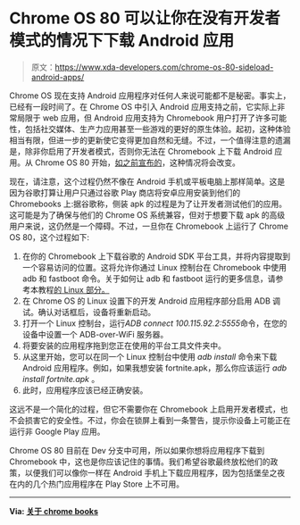 # Chrome OS 80 可以让你在没有开发者模式的情况下下载 Android 应用

> 原文：<https://www.xda-developers.com/chrome-os-80-sideload-android-apps/>

Chrome OS 现在支持 Android 应用程序对任何人来说可能都不是秘密。事实上，已经有一段时间了。在 Chrome OS 中引入 Android 应用支持之前，它实际上非常局限于 web 应用，但 Android 应用支持为 Chromebook 用户打开了许多可能性，包括社交媒体、生产力应用甚至一些游戏的更好的原生体验。起初，这种体验相当有限，但进一步的更新使它变得更加自然和无缝。不过，一个值得注意的遗漏是，除非你启用了开发者模式，否则你无法在 Chromebook 上下载 Android 应用。从 Chrome OS 80 开始，[如之前宣布的](https://www.xda-developers.com/google-chrome-os-80-easier-android-app-sideload/)，这种情况将会改变。

现在，请注意，这个过程仍然不像在 Android 手机或平板电脑上那样简单。这是因为谷歌打算让用户只通过谷歌 Play 商店将安卓应用安装到他们的 Chromebooks 上:据谷歌称，侧装 apk 的过程是为了让开发者测试他们的应用。这可能是为了确保与他们的 Chrome OS 系统兼容，但对于想要下载 apk 的高级用户来说，这仍然是一个障碍。不过，一旦你在 Chromebook 上运行了 Chrome OS 80，这个过程如下:

1.  在你的 Chromebook 上下载谷歌的 Android SDK 平台工具，并将内容提取到一个容易访问的位置。这将允许你通过 Linux 控制台在 Chromebook 中使用 adb 和 fastboot 命令。关于如何让 adb 和 fastboot 运行的更多信息，请参考本教程[的 Linux 部分。](https://www.xda-developers.com/install-adb-windows-macos-linux/)
2.  在 Chrome OS 的 Linux 设置下的开发 Android 应用程序部分启用 ADB 调试。确认对话框后，设备将重新启动。
3.  打开一个 Linux 控制台，运行*ADB connect 100.115.92.2:5555*命令，在您的设备中设置一个 ADB-over-WiFi 服务器。
4.  将要安装的应用程序拖到您正在使用的平台工具文件夹中。
5.  从这里开始，您可以在同一个 Linux 控制台中使用 *adb install* 命令来下载 Android 应用程序。例如，如果我想安装 fortnite.apk，那么你应该运行 *adb install fortnite.apk* 。
6.  此时，应用程序应该已经正确安装。

这远不是一个简化的过程，但它不需要你在 Chromebook 上启用开发者模式，也不会损害它的安全性。不过，你会在锁屏上看到一条警告，提示你设备上可能正在运行非 Google Play 应用。

Chrome OS 80 目前在 Dev 分支中可用，所以如果你想将应用程序下载到 Chromebook 中，这也是你应该记住的事情。我们希望谷歌最终放松他们的政策，以便我们可以像你一样在 Android 手机上下载应用程序，因为包括堡垒之夜在内的几个热门应用程序在 Play Store 上不可用。

* * *

**Via: [关于 chrome books](https://www.aboutchromebooks.com/news/chrome-os-80-how-to-sideload-android-apps-to-a-chromebook/)**